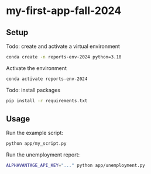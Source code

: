 # my-first-app-fall-2024

## Setup

Todo: create and activate a virtual environment
```sh
conda create -n reports-env-2024 python=3.10
```
Activate the environment
```sh
conda activate reports-env-2024
```

Todo: install packages
```sh
pip install -r requirements.txt
```


## Usage

Run the example script:

```sh
python app/my_script.py
```

Run the unemployment report:

```sh
ALPHAVANTAGE_API_KEY="..." python app/unemployment.py
```









